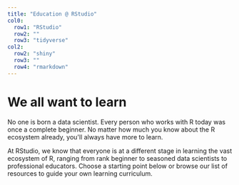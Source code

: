 ```yaml
---
title: "Education @ RStudio"
col0:
  row1: "RStudio"
  row2: ""
  row3: "tidyverse"
col2:
  row2: "shiny"
  row3: ""
  row4: "rmarkdown"
---
```


# We all want to learn
No one is born a data scientist. Every person who works with R today was once a complete beginner. No matter how much you know about the R ecosystem already, you'll always have more to learn.

At RStudio, we know that everyone is at a different stage in learning the vast ecosystem of R, ranging from rank beginner to seasoned data scientists to professional educators. Choose a starting point below or browse our list of resources to guide your own learning curriculum.
